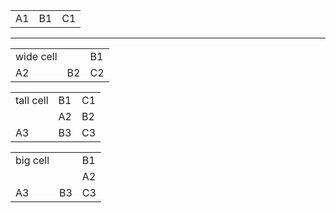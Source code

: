 |    |    |    |
|----|----|----|
| A1 | B1 | C1 |

* * *

|           |    |    |
|-----------|----|----|
| wide cell |    | B1 |
| A2        | B2 | C2 |

|           |    |    |
|-----------|----|----|
| tall cell | B1 | C1 |
|           | A2 | B2 |
| A3        | B3 | C3 |

|          |    |    |
|----------|----|----|
| big cell |    | B1 |
|          |    | A2 |
| A3       | B3 | C3 |